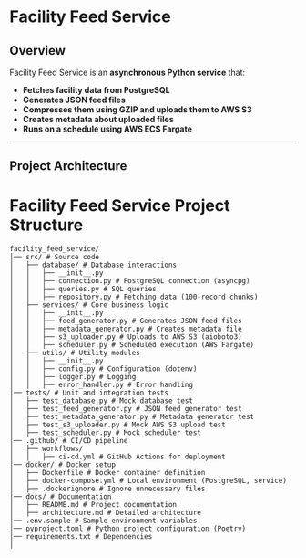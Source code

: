 # Facility Feed Service

## Overview
Facility Feed Service is an **asynchronous Python service** that:
- **Fetches facility data from PostgreSQL**
- **Generates JSON feed files**
- **Compresses them using GZIP and uploads them to AWS S3**
- **Creates metadata about uploaded files**
- **Runs on a schedule using AWS ECS Fargate**

---

## **Project Architecture**

# Facility Feed Service Project Structure

```
facility_feed_service/ 
│── src/ # Source code 
│   ├── database/ # Database interactions 
│   │   ├── __init__.py 
│   │   ├── connection.py # PostgreSQL connection (asyncpg) 
│   │   ├── queries.py # SQL queries 
│   │   ├── repository.py # Fetching data (100-record chunks) 
│   ├── services/ # Core business logic 
│   │   ├── __init__.py 
│   │   ├── feed_generator.py # Generates JSON feed files 
│   │   ├── metadata_generator.py # Creates metadata file 
│   │   ├── s3_uploader.py # Uploads to AWS S3 (aioboto3) 
│   │   ├── scheduler.py # Scheduled execution (AWS Fargate) 
│   ├── utils/ # Utility modules 
│   │   ├── __init__.py 
│   │   ├── config.py # Configuration (dotenv) 
│   │   ├── logger.py # Logging 
│   │   ├── error_handler.py # Error handling 
│── tests/ # Unit and integration tests 
│   ├── test_database.py # Mock database test 
│   ├── test_feed_generator.py # JSON feed generator test 
│   ├── test_metadata_generator.py # Metadata generator test 
│   ├── test_s3_uploader.py # Mock AWS S3 upload test 
│   ├── test_scheduler.py # Mock scheduler test 
│── .github/ # CI/CD pipeline 
│   ├── workflows/ 
│   │   ├── ci-cd.yml # GitHub Actions for deployment 
│── docker/ # Docker setup 
│   ├── Dockerfile # Docker container definition 
│   ├── docker-compose.yml # Local environment (PostgreSQL, service) 
│   ├── .dockerignore # Ignore unnecessary files 
│── docs/ # Documentation 
│   ├── README.md # Project documentation 
│   ├── architecture.md # Detailed architecture 
│── .env.sample # Sample environment variables 
│── pyproject.toml # Python project configuration (Poetry) 
│── requirements.txt # Dependencies 
│
